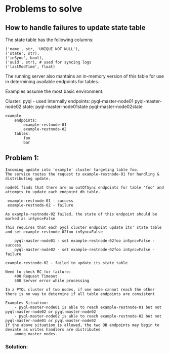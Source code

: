 # Problems to solve


## How to handle failures to update state table 
The state table has the following columns:

    ('name', str, 'UNIQUE NOT NULL'),
    ('state', str),
    ('inSync', bool),
    ('uuid', str), # used for syncing logs 
    ('lastModTime', float)

The running server also mantains an in-memory version of this table for use in determining available endpoints for tables.

Examples assume the most basic environment:

Cluster: 
    pyql - used internally
        endpoints:
            pyql-master-node01
            pyql-master-node02
        state:
            pyql-master-node01state
            pyql-master-node02state


    example
        endpoints:
            example-restnode-01
            example-restnode-02
        tables:
            foo
            bar

## Problem 1:

    Incoming update into 'example' cluster targeting table foo. 
    The service routes the request to example-restnode-01 for handling & distributing update.

    node01 finds that there are no outOfSync endpoints for table 'foo' and attempts to update each endpoint db table.

     example-restnode-01 - success
     example-restnode-02 - failure

    As example-restnode-02 failed, the state of this endpoint should be marked as inSync=False

    This requires that each pyql cluster endpoint update its' state table and set example-restnode-02foo inSync=False

        pyql-master-node01 - set example-restnode-02foo inSync=False - success
        pyql-master-node02 - set example-restnode-02foo inSync=False - failure

    example-restnode-02 - failed to update its state table
    
    Need to check RC for failure:
        408 Request Timeout
        500 Server error while processing 
    
    In a PYQL cluster of two nodes, if one node cannot reach the other there is no way to determine if all table endpoints are consistent

    Examples Situation:
        - pyql-master-node01 is able to reach example-restnode-01 but not pyql-master-node02 or pyql-master-node02
        - pyql-master-node02 is able to reach example-restnode-02 but not pyql-master-node01 or pyql-master-node02
    If the above situation is allowed, the two DB endpoints may begin to deviate as writes handlers are distributed
        among master nodes.

### Solution:



    
